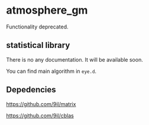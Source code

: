 atmosphere_gm
=============
Functionality deprecated.

statistical library
-------------
There is no any documentation.
It will be available soon.

You can find main algorithm in `eye.d`.

Depedencies
-----------
https://github.com/9il/matrix

https://github.com/9il/cblas
